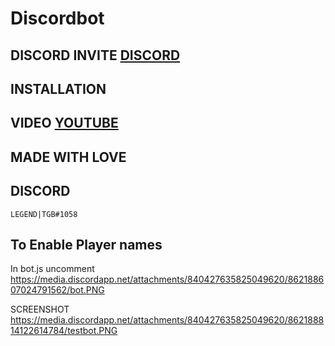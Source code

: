 # Discordbot

## DISCORD INVITE [DISCORD](https://discord.gg/js3BrzReXw)



## INSTALLATION 

## VIDEO [YOUTUBE](https://www.youtube.com/watch?v=iNbKTB5534k)


##  MADE WITH LOVE


## DISCORD 
`LEGEND|TGB#1058`

##  To Enable Player names 
In bot.js uncomment 
https://media.discordapp.net/attachments/840427635825049620/862188607024791562/bot.PNG

SCREENSHOT
https://media.discordapp.net/attachments/840427635825049620/862188814122614784/testbot.PNG
